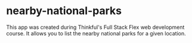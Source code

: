 # nearby-national-parks

This app was created during Thinkful's Full Stack Flex web development course.
It allows you to list the nearby national parks for a given location.
